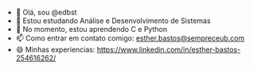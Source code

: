 - 👋 Olá, sou @edbst
- 👀 Estou estudando Análise e Desenvolvimento de Sistemas
- 🌱 No momento, estou aprendendo C e Python
- 📫 Como entrar em contato comigo: esther.bastos@sempreceub.com
- 😄 Minhas experiencias: https://www.linkedin.com/in/esther-bastos-254616262/
<!---
edbst/edbst is a ✨ special ✨ repository because its `README.md` (this file) appears on your GitHub profile.
You can click the Preview link to take a look at your changes.
--->
